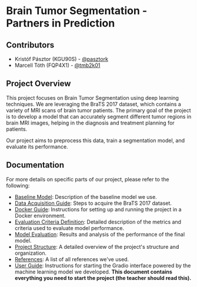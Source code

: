 # Brain Tumor Segmentation - Partners in Prediction

## Contributors

* Kristóf Pásztor (KGU90S) - [@pasztork](https://github.com/pasztork)
* Marcell Tóth (FQP4X1) - [@tmb2k01](https://github.com/tmb2k01)

## Project Overview

This project focuses on Brain Tumor Segmentation using deep learning techniques. We are leveraging the BraTS 2017 dataset, which contains a variety of MRI scans of brain tumor patients. The primary goal of the project is to develop a model that can accurately segment different tumor regions in brain MRI images, helping in the diagnosis and treatment planning for patients.

Our project aims to preprocess this data, train a segmentation model, and evaluate its performance.

## Documentation

For more details on specific parts of our project, please refer to the following:

* [Baseline Model](doc/baseline_model.md): Description of the baseline model we use.
* [Data Acquisition Guide](doc/data_acquisition.md): Steps to acquire the BraTS 2017 dataset.
* [Docker Guide](doc/docker_guide.md): Instructions for setting up and running the project in a Docker environment.
* [Evaluation Criteria Definition](doc/evaluation_criteria.md): Detailed description of the metrics and criteria used to evaluate model performance.
* [Model Evaluation](doc/model_evaluation.md): Results and analysis of the performance of the final model.
* [Project Structure](doc/project_structure.md): A detailed overview of the project's structure and organization.
* [References](doc/references.md): A list of all references we've used.
* [User Guide](doc/user_guide.md): Instructions for starting the Gradio interface powered by the machine learning model we developed. **This document contains everything you need to start the project (the teacher should read this).**
